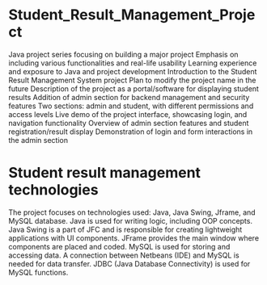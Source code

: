 # Student_Result_Management_Project
Java project series focusing on building a major project
Emphasis on including various functionalities and real-life usability
Learning experience and exposure to Java and project development
Introduction to the Student Result Management System project
Plan to modify the project name in the future
Description of the project as a portal/software for displaying student results
Addition of admin section for backend management and security features
Two sections: admin and student, with different permissions and access levels
Live demo of the project interface, showcasing login, and navigation functionality
Overview of admin section features and student registration/result display
Demonstration of login and form interactions in the admin section

# Student result management technologies
The project focuses on technologies used: Java, Java Swing, Jframe, and MySQL database.
Java is used for writing logic, including OOP concepts.
Java Swing is a part of JFC and is responsible for creating lightweight applications with UI components.
JFrame provides the main window where components are placed and coded.
MySQL is used for storing and accessing data.
A connection between Netbeans (IDE) and MySQL is needed for data transfer.
JDBC (Java Database Connectivity) is used for MySQL functions.
